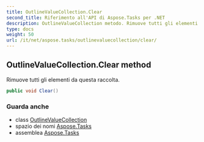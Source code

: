 ```yaml
---
title: OutlineValueCollection.Clear
second_title: Riferimento all'API di Aspose.Tasks per .NET
description: OutlineValueCollection metodo. Rimuove tutti gli elementi da questa raccolta.
type: docs
weight: 50
url: /it/net/aspose.tasks/outlinevaluecollection/clear/
---
```

## OutlineValueCollection.Clear method

Rimuove tutti gli elementi da questa raccolta.

```csharp
public void Clear()
```

### Guarda anche

* class [OutlineValueCollection](../)
* spazio dei nomi [Aspose.Tasks](../../outlinevaluecollection/)
* assemblea [Aspose.Tasks](../../../)


